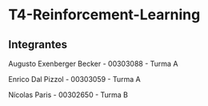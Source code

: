 # T4-Reinforcement-Learning

  

## Integrantes

  

Augusto Exenberger Becker - 00303088 - Turma A

  

Enrico Dal Pizzol - 00303059 - Turma A

  

Nícolas Paris - 00302650 - Turma B

  